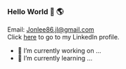 ### Hello World 👋 🌎

Email: Jonlee86.jl@gmail.com   	 	
Click [here](https://www.linkedin.com/in/jonathan-lee-67044836/) to go to my LinkedIn profile. 	       

<!--
**jonlee012/jonlee012** is a ✨ _special_ ✨ repository because its `README.md` (this file) appears on your GitHub profile.

Here are some ideas to get you started:

- 🔭 I’m currently working on ...
- 🌱 I’m currently learning ...
- 👯 I’m looking to collaborate on ...
- 🤔 I’m looking for help with ...
- 💬 Ask me about ...
- 📫 How to reach me: ...
- 😄 Pronouns: ...
- ⚡ Fun fact: ...
-->
- 🔭 I’m currently working on ...
- 🌱 I’m currently learning ...

